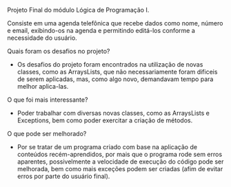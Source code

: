Projeto Final do módulo Lógica de Programação I.

Consiste em uma agenda telefônica que recebe dados como nome, número e email, exibindo-os na agenda e permitindo editá-los conforme a necessidade do usuário.


Quais foram os desafios no projeto?

- Os desafios do projeto foram encontrados na utilização de novas classes, como as ArraysLists, que não necessariamente foram dificeis de serem aplicadas, mas, como algo novo, demandavam tempo para melhor aplica-las.



O que foi mais interessante?

- Poder trabalhar com diversas novas classes, como as ArraysLists e Exceptions, bem como poder exercitar a criação de métodos.


O que pode ser melhorado?

- Por se tratar de um programa criado com base na aplicação de conteúdos recém-aprendidos, por mais que o programa rode sem erros aparentes, possivelmente a velocidade de execução do código pode ser melhorada, bem como mais exceções podem ser criadas (afim de evitar erros por parte do usuário final).
